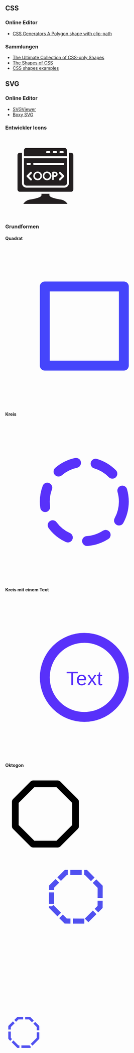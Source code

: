 ## CSS
### Online Editor
- [CSS Generators A Polygon shape with clip-path](https://css-generators.com/polygon-shape/)  

### Sammlungen
- [The Ultimate Collection of CSS-only Shapes](https://css-shape.com/)
- [The Shapes of CSS](https://css-tricks.com/the-shapes-of-css/)
- [CSS shapes examples](https://getcssscan.com/css-shapes)

## SVG
### Online Editor
- [SVGViewer](https://www.svgviewer.dev/)  
- [Boxy SVG](https://boxy-svg.com/)  
### Entwickler Icons
<svg width="16rem" height="16rem" viewBox="0 0 1000 1000" id="Layer_2" version="1.1" xml:space="preserve" xmlns="http://www.w3.org/2000/svg" xmlns:xlink="http://www.w3.org/1999/xlink" fill="#000000">
  <g id="SVGRepo_bgCarrier" stroke-width="0"></g>
  <g id="SVGRepo_tracerCarrier" stroke-linecap="round" stroke-linejoin="round"></g>
  <g id="SVGRepo_iconCarrier"> 
    <path d="M775.34,847.27h-550.4c19.45-29.13,50.22-48.76,84.83-54.12c54.9-8.48,133.39-24.9,140.16-50.05 c1.91-7.11,1.49-14.37-0.5-21.49h101.43c-1.99,7.12-2.43,14.38-0.51,21.49c6.77,25.15,85.26,41.57,140.17,50.05 C725.13,798.51,755.89,818.14,775.34,847.27z" style="fill:#231F20;"></path> 
    <path d="M232.832,181.732v72.8h534.624v-72.8c0-16.5-13.5-30-30-30H262.832 C246.332,151.732,232.832,165.232,232.832,181.732z M674.936,203.132c0-6.875,5.625-12.5,12.5-12.5h28c6.875,0,12.5,5.625,12.5,12.5 s-5.625,12.5-12.5,12.5h-28C680.561,215.632,674.936,210.007,674.936,203.132z M591.436,203.132c0-6.875,5.625-12.5,12.5-12.5h28 c6.875,0,12.5,5.625,12.5,12.5s-5.625,12.5-12.5,12.5h-28C597.061,215.632,591.436,210.007,591.436,203.132z M507.936,203.132 c0-6.875,5.625-12.5,12.5-12.5h28c6.875,0,12.5,5.625,12.5,12.5s-5.625,12.5-12.5,12.5h-28 C513.561,215.632,507.936,210.007,507.936,203.132z" style="fill:#231F20;"></path>
    <path d="M817.912,210.63h-25.457v43.901c0,0.046,0,0.091,0,0.137c-0.044,8.244-0.044,16.483,0,24.727 c0,0.046,0,0.091,0,0.137v310.58c0,30.376-24.624,55-55,55H262.832c-30.376,0-55-24.624-55-55v-310.58c0-0.046,0-0.092,0-0.137 c0.045-8.244,0.045-16.482,0-24.725c0-0.046,0-0.092,0-0.137V210.63h-25.456c-16.568,0-30,13.431-30,30v425.976 c0,16.568,13.432,30,30,30h635.537c16.568,0,30-13.432,30-30V240.63C847.912,224.062,834.48,210.63,817.912,210.63z" style="fill:#231F20;"></path> 
    <g> 
      <path d="M619.503,466.613h-15.807v25.705h15.807c3.623,0,6.666-1.228,9.138-3.684 c2.471-2.456,3.706-5.538,3.706-9.25c0-3.492-1.235-6.493-3.706-9.005C626.169,467.87,623.125,466.613,619.503,466.613z" style="fill:#231F20;"></path> 
      <path d="M232.83,279.53v310.58c0,16.54,13.46,30,30,30h474.63c16.54,0,30-13.46,30-30c0,0,0-310.57,0-310.58 H232.83z M277.579,338.096h28c6.875,0,12.5,5.625,12.5,12.5s-5.625,12.5-12.5,12.5h-28c-6.875,0-12.5-5.625-12.5-12.5 S270.704,338.096,277.579,338.096z M328.608,535.387c4.881,4.881,4.881,12.796,0,17.678c-4.882,4.881-12.796,4.881-17.678,0 l-42.191-42.191c-4.881-4.881-4.881-12.796,0-17.678l42.191-42.19c4.881-4.882,12.796-4.882,17.678,0 c4.881,4.881,4.881,12.796,0,17.678l-33.352,33.352L328.608,535.387z M453.403,520.56c-2.84,6.605-6.713,12.361-11.624,17.272 c-4.912,4.912-10.67,8.76-17.273,11.543c-6.605,2.783-13.671,4.175-21.202,4.175c-7.531,0-14.628-1.392-21.284-4.175 c-6.659-2.783-12.443-6.603-17.354-11.461c-4.912-4.855-8.815-10.56-11.707-17.109c-2.893-6.549-4.338-13.589-4.338-21.12 c0-7.311,1.364-14.27,4.093-20.874c2.727-6.603,6.521-12.414,11.379-17.436c4.856-5.02,10.56-9.005,17.109-11.952 c6.549-2.947,13.643-4.421,21.284-4.421c7.859,0,15.145,1.448,21.857,4.339c6.713,2.893,12.551,6.795,17.518,11.706 c4.966,4.912,8.841,10.67,11.624,17.273c2.783,6.605,4.175,13.617,4.175,21.039C457.659,506.89,456.24,513.958,453.403,520.56z M570.626,520.56c-2.84,6.605-6.713,12.361-11.624,17.272c-4.912,4.912-10.67,8.76-17.273,11.543 c-6.605,2.783-13.67,4.175-21.202,4.175c-7.531,0-14.628-1.392-21.284-4.175c-6.659-2.783-12.443-6.603-17.355-11.461 c-4.912-4.855-8.815-10.56-11.707-17.109c-2.893-6.549-4.338-13.589-4.338-21.12c0-7.311,1.364-14.27,4.093-20.874 c2.727-6.603,6.521-12.414,11.379-17.436c4.856-5.02,10.56-9.005,17.109-11.952c6.549-2.947,13.643-4.421,21.284-4.421 c7.859,0,15.145,1.448,21.857,4.339c6.713,2.893,12.551,6.795,17.518,11.706c4.966,4.912,8.841,10.67,11.625,17.273 c2.783,6.605,4.175,13.617,4.175,21.039C574.883,506.89,573.463,513.958,570.626,520.56z M649.119,492.072 c-1.698,3.876-4.024,7.286-6.981,10.233c-2.957,2.947-6.408,5.268-10.35,6.958c-3.943,1.694-8.104,2.538-12.484,2.538h-15.607 v29.634c0,6.549-3.193,9.824-9.578,9.824c-6.495,0-9.742-3.274-9.742-9.824v-82.68c0-7.639,3.873-11.461,11.624-11.461h23.413 c4.364,0,8.513,0.847,12.443,2.538c3.93,1.693,7.368,4.011,10.315,6.958c2.947,2.947,5.265,6.385,6.958,10.314 c1.691,3.93,2.537,8.079,2.537,12.443C651.667,484.024,650.818,488.199,649.119,492.072z M731.547,510.874l-42.191,42.191 c-4.881,4.881-12.796,4.881-17.677,0c-4.882-4.882-4.882-12.796,0-17.678l33.352-33.352l-33.352-33.352 c-4.882-4.882-4.882-12.796,0-17.678c4.881-4.882,12.796-4.882,17.677,0l42.191,42.19 C736.428,498.078,736.428,505.992,731.547,510.874z M722.708,363.096H359.579c-6.875,0-12.5-5.625-12.5-12.5s5.625-12.5,12.5-12.5 h363.129c6.875,0,12.5,5.625,12.5,12.5S729.583,363.096,722.708,363.096z" style="fill:#231F20;"></path> 
      <path d="M544.758,474.636c-3.167-3.165-6.876-5.674-11.133-7.531c-4.257-1.854-8.734-2.783-13.425-2.783 c-4.912,0-9.47,0.957-13.671,2.865c-4.203,1.911-7.833,4.477-10.888,7.695c-3.057,3.221-5.459,6.986-7.204,11.297 c-1.747,4.313-2.62,8.816-2.62,13.507c0,4.804,0.872,9.278,2.62,13.425c1.745,4.15,4.175,7.805,7.286,10.969 c3.11,3.168,6.738,5.648,10.887,7.45c4.147,1.801,8.677,2.701,13.589,2.701c4.912,0,9.468-0.9,13.671-2.701 c4.201-1.801,7.884-4.282,11.051-7.45c3.165-3.165,5.648-6.876,7.449-11.133c1.801-4.257,2.701-8.785,2.701-13.589 c0-4.802-0.929-9.332-2.783-13.589C550.432,481.512,547.923,477.803,544.758,474.636z" style="fill:#231F20;"></path> 
      <path d="M427.534,474.636c-3.167-3.165-6.876-5.674-11.133-7.531c-4.257-1.854-8.734-2.783-13.425-2.783 c-4.912,0-9.47,0.957-13.671,2.865c-4.203,1.911-7.833,4.477-10.888,7.695c-3.057,3.221-5.459,6.986-7.204,11.297 c-1.747,4.313-2.62,8.816-2.62,13.507c0,4.804,0.872,9.278,2.62,13.425c1.745,4.15,4.175,7.805,7.286,10.969 c3.111,3.168,6.738,5.648,10.887,7.45c4.147,1.801,8.678,2.701,13.589,2.701c4.912,0,9.468-0.9,13.671-2.701 c4.2-1.801,7.884-4.282,11.051-7.45c3.165-3.165,5.648-6.876,7.449-11.133c1.801-4.257,2.701-8.785,2.701-13.589 c0-4.802-0.929-9.332-2.784-13.589C433.208,481.512,430.699,477.803,427.534,474.636z" style="fill:#231F20;"></path> 
    </g>
  </g>
</svg>

### Grundformen
#### Quadrat
<svg xmlns="http://www.w3.org/2000/svg" viewBox="0 0 64 64">
  <rect x="16" y="16" width="32" height="32" style="fill: none; paint-order: stroke; stroke: rgb(69, 69, 251); stroke-linejoin: round; stroke-width: 4px;"></rect>
</svg>

#### Kreis
<svg xmlns="http://www.w3.org/2000/svg" viewBox="0 0 64 64">
  <ellipse style="stroke-width: 4px; fill: none; stroke: rgb(88, 49, 250); stroke-linecap: round; stroke-dasharray: 8, 8;" cx="32" cy="32" rx="16" ry="16"></ellipse>
</svg>

#### Kreis mit einem Text
<svg xmlns="http://www.w3.org/2000/svg" viewBox="0 0 64 64">
  <ellipse style="stroke-width: 4px; fill: none; stroke: rgb(88, 49, 250);" cx="32" cy="32" rx="16" ry="16"></ellipse>
  <text style="fill: rgb(88, 49, 250); font-family: Arial, sans-serif; font-size: 8px; white-space: pre; text-anchor: middle;" x="32" y="35.2">Text</text>
</svg>

#### Oktogon  
<svg fill="#000000" width="16rem" height="16rem" viewBox="0 0 24 24" xmlns="http://www.w3.org/2000/svg">
  <path d="M21.71,7.57,16.44,2.29A1.05,1.05,0,0,0,15.73,2H8.27a1.05,1.05,0,0,0-.71.29L2.29,7.57a1,1,0,0,0-.29.7v7.46a1,1,0,0,0,.29.7l5.27,5.28a1.05,1.05,0,0,0,.71.29h7.46a1.05,1.05,0,0,0,.71-.29l5.27-5.28a1,1,0,0,0,.29-.7V8.27A1,1,0,0,0,21.71,7.57ZM20,15.31,15.31,20H8.69L4,15.31V8.69L8.69,4h6.62L20,8.69Z" />
</svg>
<svg xmlns="http://www.w3.org/2000/svg" viewBox="0 0 500 500" xmlns:bx="https://boxy-svg.com">
  <path d="M 383 206.842 L 441.802 231.198 L 466.158 290 L 441.802 348.802 L 383 373.158 L 324.198 348.802 L 299.842 290 L 324.198 231.198 Z" 
    bx:shape="n-gon 383 290 83.158 83.158 8 0 1@f485b1ed" 
    style="fill: none; stroke: rgb(80, 80, 240); stroke-width: 16px; stroke-dasharray: 36, 8;" 
    transform="matrix(0.37991890967, 0.925019795504, -0.925019795504, 0.37991890967, 345.961113557904, -329.843689069702)">
  </path>
</svg>
<svg fill="none" width="120px" height="120px" viewBox="0 0 150 150" id="top-right-octagon" data-name="Line Color" xmlns="http://www.w3.org/2000/svg">
<polygon id="primary" points="130.495 103.183 97.275 136.404 50.249 136.404 17.028 103.183 17.028 56.157 50.249 22.937 97.275 22.937 130.495 56.157 130.495 103.183" style="fill: none; stroke: rgb(80, 80, 240); stroke-linejoin: round; stroke-dasharray: 36, 8; stroke-width: 10;"></polygon>
</svg>
